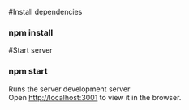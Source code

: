 #Install dependencies

### npm install

#Start server

### npm start
Runs the server development server\
Open [http://localhost:3001](http://localhost:3001) to view it in the browser.
